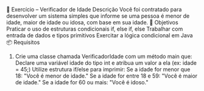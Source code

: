 🔁 Exercício – Verificador de Idade
Descrição
Você foi contratado para desenvolver um sistema simples que informe se uma pessoa é menor de idade, maior de idade ou idosa, com base em sua idade.
🎯 Objetivos
Praticar o uso de estruturas condicionais if, else if, else
Trabalhar com entrada de dados e tipos primitivos
Exercitar a lógica condicional em Java
📦 Requisitos

1. Crie uma classe chamada VerificadorIdade com um método main que:
   Declare uma variável idade do tipo int e atribua um valor a ela (ex: idade = 45;)
   Utilize estrutura if/else para imprimir:
   Se a idade for menor que 18: "Você é menor de idade."
   Se a idade for entre 18 e 59: "Você é maior de idade."
   Se a idade for 60 ou mais: "Você é idoso."

